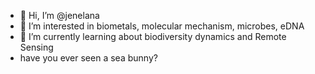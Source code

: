 - 👋 Hi, I’m @jenelana 
- 👀 I’m interested in biometals, molecular mechanism, microbes, eDNA
- 🌱 I’m currently learning about biodiversity dynamics and Remote Sensing
- have you ever seen a sea bunny?
  
<!---
jenelana/jenelana is a ✨ special ✨ repository because its `README.md` (this file) appears on your GitHub profile.
You can click the Preview link to take a look at your changes.
--->
